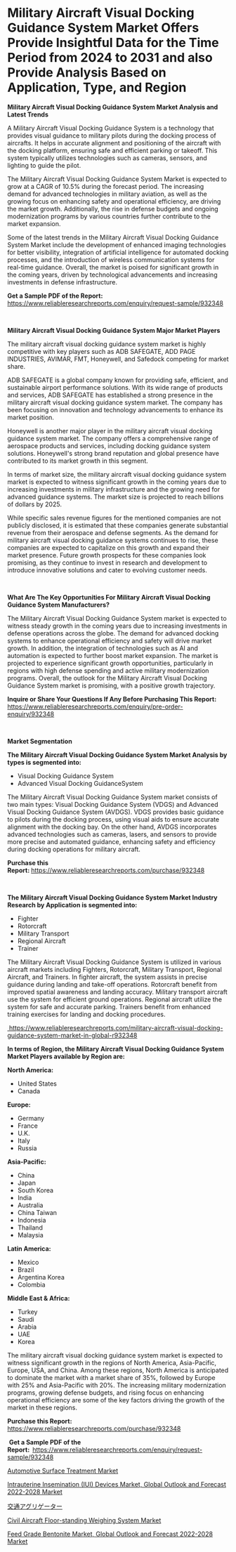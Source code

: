 <p><h1>Military Aircraft Visual Docking Guidance System Market Offers Provide Insightful Data for the Time Period from 2024 to 2031 and also Provide Analysis Based on Application, Type, and Region</h1></p><p><strong>Military Aircraft Visual Docking Guidance System Market Analysis and Latest Trends</strong></p>
<p><p>A Military Aircraft Visual Docking Guidance System is a technology that provides visual guidance to military pilots during the docking process of aircrafts. It helps in accurate alignment and positioning of the aircraft with the docking platform, ensuring safe and efficient parking or takeoff. This system typically utilizes technologies such as cameras, sensors, and lighting to guide the pilot.</p><p>The Military Aircraft Visual Docking Guidance System Market is expected to grow at a CAGR of 10.5% during the forecast period. The increasing demand for advanced technologies in military aviation, as well as the growing focus on enhancing safety and operational efficiency, are driving the market growth. Additionally, the rise in defense budgets and ongoing modernization programs by various countries further contribute to the market expansion.</p><p>Some of the latest trends in the Military Aircraft Visual Docking Guidance System Market include the development of enhanced imaging technologies for better visibility, integration of artificial intelligence for automated docking processes, and the introduction of wireless communication systems for real-time guidance. Overall, the market is poised for significant growth in the coming years, driven by technological advancements and increasing investments in defense infrastructure.</p></p>
<p><strong>Get a Sample PDF of the Report:&nbsp;</strong> <a href="https://www.reliableresearchreports.com/enquiry/request-sample/932348">https://www.reliableresearchreports.com/enquiry/request-sample/932348</a></p>
<p>&nbsp;</p>
<p><strong>Military Aircraft Visual Docking Guidance System Major Market Players</strong></p>
<p><p>The military aircraft visual docking guidance system market is highly competitive with key players such as ADB SAFEGATE, ADD PAGE INDUSTRIES, AVIMAR, FMT, Honeywell, and Safedock competing for market share. </p><p>ADB SAFEGATE is a global company known for providing safe, efficient, and sustainable airport performance solutions. With its wide range of products and services, ADB SAFEGATE has established a strong presence in the military aircraft visual docking guidance system market. The company has been focusing on innovation and technology advancements to enhance its market position.</p><p>Honeywell is another major player in the military aircraft visual docking guidance system market. The company offers a comprehensive range of aerospace products and services, including docking guidance system solutions. Honeywell's strong brand reputation and global presence have contributed to its market growth in this segment.</p><p>In terms of market size, the military aircraft visual docking guidance system market is expected to witness significant growth in the coming years due to increasing investments in military infrastructure and the growing need for advanced guidance systems. The market size is projected to reach billions of dollars by 2025.</p><p>While specific sales revenue figures for the mentioned companies are not publicly disclosed, it is estimated that these companies generate substantial revenue from their aerospace and defense segments. As the demand for military aircraft visual docking guidance systems continues to rise, these companies are expected to capitalize on this growth and expand their market presence. Future growth prospects for these companies look promising, as they continue to invest in research and development to introduce innovative solutions and cater to evolving customer needs.</p></p>
<p>&nbsp;</p>
<p><strong>What Are The Key Opportunities For Military Aircraft Visual Docking Guidance System Manufacturers?</strong></p>
<p><p>The Military Aircraft Visual Docking Guidance System market is expected to witness steady growth in the coming years due to increasing investments in defense operations across the globe. The demand for advanced docking systems to enhance operational efficiency and safety will drive market growth. In addition, the integration of technologies such as AI and automation is expected to further boost market expansion. The market is projected to experience significant growth opportunities, particularly in regions with high defense spending and active military modernization programs. Overall, the outlook for the Military Aircraft Visual Docking Guidance System market is promising, with a positive growth trajectory.</p></p>
<p><strong>Inquire or Share Your Questions If Any Before Purchasing This Report:</strong> <a href="https://www.reliableresearchreports.com/enquiry/pre-order-enquiry/932348">https://www.reliableresearchreports.com/enquiry/pre-order-enquiry/932348</a></p>
<p>&nbsp;</p>
<p><strong>Market Segmentation</strong></p>
<p><strong>The Military Aircraft Visual Docking Guidance System Market Analysis by types is segmented into:</strong></p>
<p><ul><li>Visual Docking Guidance System</li><li>Advanced Visual Docking GuidanceSystem</li></ul></p>
<p><p>The Military Aircraft Visual Docking Guidance System market consists of two main types: Visual Docking Guidance System (VDGS) and Advanced Visual Docking Guidance System (AVDGS). VDGS provides basic guidance to pilots during the docking process, using visual aids to ensure accurate alignment with the docking bay. On the other hand, AVDGS incorporates advanced technologies such as cameras, lasers, and sensors to provide more precise and automated guidance, enhancing safety and efficiency during docking operations for military aircraft.</p></p>
<p><strong>Purchase this Report:&nbsp;</strong><a href="https://www.reliableresearchreports.com/purchase/932348">https://www.reliableresearchreports.com/purchase/932348</a></p>
<p>&nbsp;</p>
<p><strong>The Military Aircraft Visual Docking Guidance System Market Industry Research by Application is segmented into:</strong></p>
<p><ul><li>Fighter</li><li>Rotorcraft</li><li>Military Transport</li><li>Regional Aircraft</li><li>Trainer</li></ul></p>
<p><p>The Military Aircraft Visual Docking Guidance System is utilized in various aircraft markets including Fighters, Rotorcraft, Military Transport, Regional Aircraft, and Trainers. In fighter aircraft, the system assists in precise guidance during landing and take-off operations. Rotorcraft benefit from improved spatial awareness and landing accuracy. Military transport aircraft use the system for efficient ground operations. Regional aircraft utilize the system for safe and accurate parking. Trainers benefit from enhanced training exercises for landing and docking procedures.</p></p>
<p><a href="https://www.reliableresearchreports.com/military-aircraft-visual-docking-guidance-system-market-in-global-r932348">&nbsp;https://www.reliableresearchreports.com/military-aircraft-visual-docking-guidance-system-market-in-global-r932348</a></p>
<p><strong>In terms of Region, the Military Aircraft Visual Docking Guidance System Market Players available by Region are:</strong></p>
<p>
    <p> <strong> North America: </strong>
        <ul>
            <li>United States</li>
            <li>Canada</li>
        </ul>
        </p> 
    <p> <strong> Europe: </strong>
        <ul>
            <li>Germany</li>
            <li>France</li>
            <li>U.K.</li>
            <li>Italy</li>
            <li>Russia</li>
        </ul>
        </p> 
    <p> <strong> Asia-Pacific: </strong>
        <ul>
            <li>China</li>
            <li>Japan</li>
            <li>South Korea</li>
            <li>India</li>
            <li>Australia</li>
            <li>China Taiwan</li>
            <li>Indonesia</li>
            <li>Thailand</li>
            <li>Malaysia</li>
        </ul>
        </p> 
    <p> <strong> Latin America: </strong>
        <ul>
            <li>Mexico</li>
            <li>Brazil</li>
            <li>Argentina Korea</li>
            <li>Colombia</li>
        </ul>
        </p> 
    <p> <strong> Middle East & Africa: </strong>
        <ul>
            <li>Turkey</li>
            <li>Saudi</li>
            <li>Arabia</li>
            <li>UAE</li>
            <li>Korea</li>
        </ul>
    </p>
    </p>
<p><p>The military aircraft visual docking guidance system market is expected to witness significant growth in the regions of North America, Asia-Pacific, Europe, USA, and China. Among these regions, North America is anticipated to dominate the market with a market share of 35%, followed by Europe with 25% and Asia-Pacific with 20%. The increasing military modernization programs, growing defense budgets, and rising focus on enhancing operational efficiency are some of the key factors driving the growth of the market in these regions.</p></p>
<p><strong>Purchase this Report: </strong><a href="https://www.reliableresearchreports.com/purchase/932348">https://www.reliableresearchreports.com/purchase/932348</a></p>
<p>&nbsp;<strong>Get a Sample PDF of the Report:&nbsp;&nbsp;</strong><a href="https://www.reliableresearchreports.com/enquiry/request-sample/932348">https://www.reliableresearchreports.com/enquiry/request-sample/932348</a></p>
<p><strong></strong></p>
<p><p><a href="https://medium.com/@kartik.reportprime/global-automotive-surface-treatment-industry-analysis-share-growth-trends-and-forecast-2024-to-6de2c099f0fd">Automotive Surface Treatment Market</a></p><p><a href="https://issuu.com/reportprime-2/docs/intrauterine-insemination-iui-devic_aa91315f11affc">Intrauterine Insemination (IUI) Devices Market, Global Outlook and Forecast 2022-2028 Market</a></p><p><a href="https://medium.com/@harperhe4e26/%E9%81%8B%E8%BC%B8%E3%81%AE%E9%9B%86%E7%B4%84%E5%B8%82%E5%A0%B4%E4%BA%88%E6%B8%AC-2024%E5%B9%B4%E3%81%8B%E3%82%892031%E5%B9%B4%E3%81%BE%E3%81%A7%E3%81%AE%E3%82%B0%E3%83%AD%E3%83%BC%E3%83%90%E3%83%AB%E5%B8%82%E5%A0%B4%E3%83%88%E3%83%AC%E3%83%B3%E3%83%89%E3%81%A8%E5%88%86%E6%9E%90%E3%81%AF106%E3%83%9A%E3%83%BC%E3%82%B8%E3%81%AB%E8%A8%98%E8%BC%89%E3%81%95%E3%82%8C%E3%81%A6%E3%81%84%E3%81%BE%E3%81%99-2a01f2058916">交通アグリゲーター</a></p><p><a href="https://github.com/rahu1506/Market-Research-Report-List-5/blob/main/civil-aircraft-floor-standing-weighing-system-market.md">Civil Aircraft Floor-standing Weighing System Market</a></p><p><a href="https://issuu.com/reportprime-2/docs/feed-grade-bentonite-market-global-_8c792fe9cded88">Feed Grade Bentonite Market, Global Outlook and Forecast 2022-2028 Market</a></p></p>